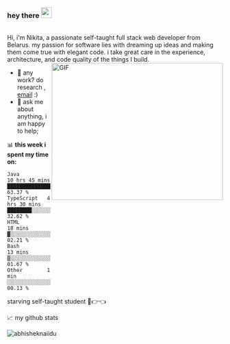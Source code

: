 ### hey there <img src="https://media.giphy.com/media/hvRJCLFzcasrR4ia7z/giphy.gif" width="25px">
<br />
Hi, i'm Nikita, a passionate self-taught full stack web developer  from Belarus. my passion for software lies with dreaming up ideas and making them come true with elegant code. i take great care in the experience, architecture, and code quality of the things I build.


  <img align="right" alt="GIF" src="https://github.com/abhisheknaiidu/abhisheknaiidu/blob/master/code.gif?raw=true" width="400" height="320" />
  
- 💼 any work? do research , [email](mailto:xmil.nik@gmail.com) :)
- 💬 ask me about anything, i am happy to help;

📊 **this week i spent my time on:**
<!--START_SECTION:waka-->

```text
Java         10 hrs 45 mins  ████████████████░░░░░░░░░   63.37 %
TypeScript   4 hrs 30 mins   ████████░░░░░░░░░░░░░░░░░   32.62 %
HTML         18 mins         ▓░░░░░░░░░░░░░░░░░░░░░░░░   02.21 %
Bash         13 mins         ▒░░░░░░░░░░░░░░░░░░░░░░░░   01.67 %
Other        1 min           ░░░░░░░░░░░░░░░░░░░░░░░░░   00.13 %
```

<!--END_SECTION:waka-->

starving self-taught student 🥺👉👈

📈 my github stats

<p align="left"> <img src="https://github-readme-stats.vercel.app/api?username=Nikita-ctr&show_icons=true&theme=gotham" alt="abhisheknaiidu" />


